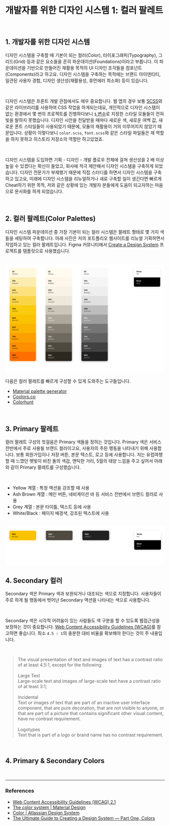 # 개발자를 위한 디자인 시스템 1: 컬러 팔레트

<br>

## 1. 개발자를 위한 디자인 시스템

디자인 시스템을 구축할 때 기본이 되는 컬러(Color), 타이포그래피(Typography), 그리드(Grid) 등과 같은 요소들을 흔히 파운데이션(Foundations)이라고 부릅니다. 이 파운데이션을 기반으로 만들어진 재활용 목적의 UI 디자인 조각들을 컴포넌트(Components)라고 하고요. 디자인 시스템을 구축하는 목적에는 브랜드 아이덴티티, 일관된 사용자 경험, 디자인 생산성(재활용성, 휴먼에러 최소화) 등이 있습니다.

<br>

디자인 시스템은 프론트 개발 관점에서도 매우 중요합니다. 웹 앱의 경우 보통 [SCSS](https://sass-lang.com/)와 같은 라이브러리를 사용하여 CSS 작업을 하게되는데요, 개인적으로 디자인 시스템이 없는 환경에서 몇 번의 프로젝트를 진행하다보니 [`$` 변수](https://sass-lang.com/documentation/variables)로 지정한 스타일 모듈들이 전혀 빛을 발하지 못했습니다. 디자인 시안을 전달받을 때마다 새로운 색, 새로운 여백 값, 새로운 폰트 스타일들이 사용되었기 때문에, 모듈의 재활용이 거의 이루어지지 않았기 때문입니다. 상황이 이렇다보니 `color.scss`, `font.scss`와 같은 스타일 파일들은 제 역할을 하지 못하고 히스토리 저장소의 역할만 하고있었죠.

<br>

디자인 시스템을 도입하면 기획 - 디자인 - 개발 플로우 전체에 걸쳐 생산성을 2 배 이상 높일 수 있겠다는 확신이 들었고, 회사에 적극 제안해서 디자인 시스템을 구축하게 되었습니다. 디자인 전문가가 부재했기 때문에 직접 스터디를 하면서 디자인 시스템을 구축하고 있고요, 미래에 디자인 시스템을 리뉴얼하거나 새로 구축할 일이 생긴다면 빠르게 Cheat하기 위한 목적, 저와 같은 상황에 있는 개발자 분들에게 도움이 되고자하는 마음으로 문서화를 하게 되었습니다.

<br>

## 2. 컬러 팔레트(Color Palettes)

디자인 시스템 파운데이션 중 가장 기본이 되는 컬러 시스템은 팔레트 형태로 몇 가지 색들을 세팅하여 구축합니다. 아래 사진은 저의 포트폴리오 웹사이트를 리뉴얼 기획하면서 작업하고 있는 컬러 팔레트입니다. Figma 커뮤니티에서 [Create a Design System](https://www.figma.com/community/file/943130265019106988) 프로젝트를 템플릿으로 사용했습니다.

<br>

<img src="./../img/palettes2.png" />

<br>

다음은 컬러 팔레트를 빠르게 구성할 수 있게 도와주는 도구들입니다.

- [Material palette generator](https://material.io/design/color/the-color-system.html#tools-for-picking-colors)
- [Coolors.co](https://coolors.co/)
- [Colorhunt](https://colorhunt.co/)

<br>

## 3. Primary 팔레트

컬러 팔레트 구성의 첫걸음은 Primary 색들을 정하는 것입니다. Primary 색은 서비스 전반에서 주로 사용될 브랜드 컬러이고요, 사용자의 주된 행동을 나타내기 위해 사용합니다. 보통 회원가입이나 저장 버튼, 본문 텍스트, 로고 등에 사용합니다. 저는 유럽여행할 때 느꼈던 햇빛이 비친 돌의 색감, 앤틱한 거리, 5월의 태양 느낌을 주고 싶어서 아래와 같이 Primary 팔레트를 구성했습니다.

<br>

- Yellow 계열 : 특정 액션을 강조할 때 사용
- Ash Brown 계열 : 메인 버튼, 네비게이션 바 등 서비스 전반에서 브랜드 컬러로 사용
- Grey 계열 : 본문 타이틀, 텍스트 등에 사용
- White/Black : 페이지 배경색, 강조된 텍스트에 사용

<br>

<img src="./../img/palettes3.png" />

<br>

## 4. Secondary 컬러

Secondary 색은 Primary 색과 보완되거나 대조되는 색으로 지정합니다. 사용자들이 주로 하게 될 행동에서 벗어난 Secondary 액션을 나타내는 색으로 사용합니다.

<br>

Secondary 색은 시각적 어려움이 있는 사람들도 색 구분을 할 수 있도록 웹접근성을 보장하는 것이 중요합니다. [Web Content Accessibility Guidelines (WCAG)](https://www.w3.org/TR/WCAG/#contrast-minimum)를 참고하면 좋습니다. 최소 `4.5 : 1`의 충분한 대비 비율을 확보해야 한다는 것이 주 내용입니다.

<br>

> The visual presentation of text and images of text has a contrast ratio of at least 4.5:1, except for the following:<br/><br/>
> Large Text<br/>
> Large-scale text and images of large-scale text have a contrast ratio of at least 3:1;<br/><br/>
> Incidental<br/>
> Text or images of text that are part of an inactive user interface component, that are pure decoration, that are not visible to anyone, or that are part of a picture that contains significant other visual content, have no contrast requirement.<br/><br/>
> Logotypes<br/>
> Text that is part of a logo or brand name has no contrast requirement.

<br>

## 4. Primary & Secondary Colors

<br>

---

### References

- [Web Content Accessibility Guidelines (WCAG) 2.1](https://www.w3.org/TR/WCAG/)
- [The color system | Material Design](https://material.io/design/color/the-color-system.html#color-usage-and-palettes)
- [Color | Atlassian Design System](https://atlassian.design/foundations/color/)
- [The Ultimate Guide to Creating a Design System — Part One, Colors](https://blog.prototypr.io/the-ultimate-guide-to-creating-a-design-system-part-one-colors-20b1d3f15ee6)
